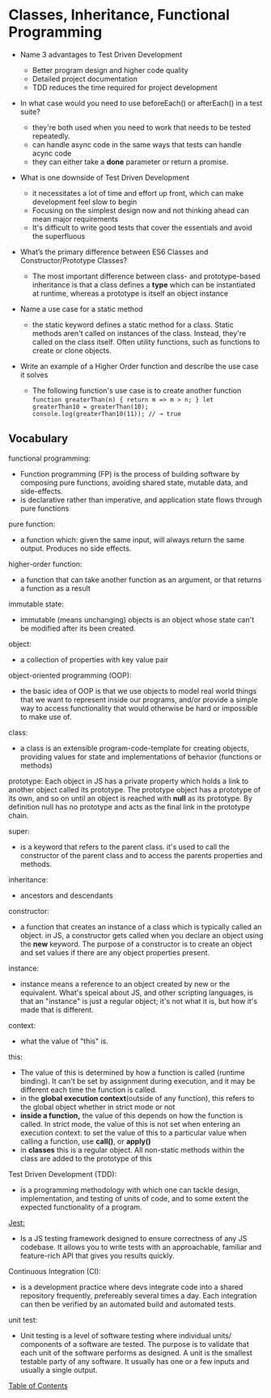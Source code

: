 # Classes, Inheritance, Functional Programming

- Name 3 advantages to Test Driven Development

  - Better program design and higher code quality
  - Detailed project documentation
  - TDD reduces the time required for project development

- In what case would you need to use beforeEach() or afterEach() in a test suite?

  - they're both used when you need to work that needs to be tested repeatedly.
  - can handle async code in the same ways that tests can handle acync code
  - they can either take a **done** parameter or return a promise.

- What is one downside of Test Driven Development

  - it necessitates a lot of time and effort up front, which can make development feel slow to begin
  - Focusing on the simplest design now and not thinking ahead can mean major requirements
  - It's difficult to write good tests that cover the essentials and avoid the superfluous

- What’s the primary difference between ES6 Classes and Constructor/Prototype Classes?
  - The most important difference between class- and prototype-based inheritance is that a class defines a **type** which can be instantiated at runtime, whereas a prototype is itself an object instance
- Name a use case for a static method
  - the static keyword defines a static method for a class. Static methods aren't called on instances of the class. Instead, they're called on the class itself. Often utility functions, such as functions to create or clone objects.
- Write an example of a Higher Order function and describe the use case it solves
  - The following function's use case is to create another function
    `function greaterThan(n) { return m => m > n; } let greaterThan10 = greaterThan(10); console.log(greaterThan10(11)); // → true`

## Vocabulary

functional programming:

- Function programming (FP) is the process of building software by composing pure functions, avoiding shared state, mutable data, and side-effects.
- is declarative rather than imperative, and application state flows through pure functions

pure function:

- a function which: given the same input, will always return the same output. Produces no side effects.

higher-order function:

- a function that can take another function as an argument, or that returns a function as a result

immutable state:

- immutable (means unchanging) objects is an object whose state can't be modified after its been created.

object:

- a collection of properties with key value pair

object-oriented programming (OOP):

- the basic idea of OOP is that we use objects to model real world things that we want to represent inside our programs, and/or provide a simple way to access functionality that would otherwise be hard or impossible to make use of.

class:

- a class is an extensible program-code-template for creating objects, providing values for state and implementations of behavior (functions or methods)

prototype:
Each object in JS has a private property which holds a link to another object called its prototype. The prototype object has a prototype of its own, and so on until an object is reached with **null** as its prototype. By definition null has no prototype and acts as the final link in the prototype chain.

super:

- is a keyword that refers to the parent class. it's used to call the constructor of the parent class and to access the parents properties and methods.

inheritance:

- ancestors and descendants

constructor:

- a function that creates an instance of a class which is typically called an object. in JS, a constructor gets called when you declare an object using the **new** keyword. The purpose of a constructor is to create an object and set values if there are any object properties present.

instance:

- instance means a reference to an object created by new or the equivalent. What's speical about JS, and other scripting languages, is that an "instance" is just a regular object; it's not what it is, but how it's made that is different.

context:

- what the value of "this" is.

this:

- The value of this is determined by how a function is called (runtime binding). It can't be set by assignment during execution, and it may be different each time the function is called.
- in the **global execution context**(outside of any function), this refers to the global object whether in strict mode or not
- **inside a function,** the value of this depends on how the function is called. In strict mode, the value of this is not set when entering an execution context: to set the value of this to a particular value when calling a function, use **call()**, or **apply()**
- in **classes** this is a regular object. All non-static methods within the class are added to the prototype of this

Test Driven Development (TDD):

- is a programming methodology with which one can tackle design, implementation, and testing of units of code, and to some extent the expected functionality of a program.

[Jest:](https://jestjs.io/)

- Is a JS testing framework designed to ensure correctness of any JS codebase. It allows you to write tests with an approachable, familiar and feature-rich API that gives you results quickly.

Continuous Integration (CI):

- is a development practice where devs integrate code into a shared repository frequently, prefereably several times a day. Each integration can then be verified by an automated build and automated tests.

unit test:

- Unit testing is a level of software testing where individual units/ components of a software are tested. The purpose is to validate that each unit of the software performs as designed. A unit is the smallest testable party of any software. It usually has one or a few inputs and usually a single output.

[Table of Contents](../README.md)
